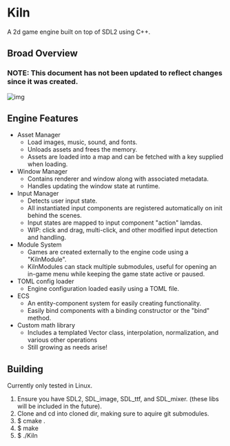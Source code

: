 # Kiln
A 2d game engine built on top of SDL2 using C++.

## Broad Overview
### NOTE: This document has not been updated to reflect changes since it was created.
![img](https://i.imgur.com/H0O1yod.png)

## Engine Features
* Asset Manager
  * Load images, music, sound, and fonts.
  * Unloads assets and frees the memory.
  * Assets are loaded into a map and can be fetched with a key supplied when loading.
* Window Manager
  * Contains renderer and window along with associated metadata.
  * Handles updating the window state at runtime.
* Input Manager
  * Detects user input state.
  * All instantiated input components are registered automatically on init behind the scenes.
  * Input states are mapped to input component "action" lamdas.
  * WIP: click and drag, multi-click, and other modified input detection and handling.
* Module System
  * Games are created externally to the engine code using a "KilnModule".
  * KilnModules can stack multiple submodules, useful for opening an in-game menu while keeping the game state active or paused.
* TOML config loader
  * Engine configuration loaded easily using a TOML file.
* ECS
  * An entity-component system for easily creating functionality.
  * Easily bind components with a binding constructor or the "bind" method.
* Custom math library
  * Includes a templated Vector class, interpolation, normalization, and various other operations
  * Still growing as needs arise!
  
## Building
Currently only tested in Linux.
1. Ensure you have SDL2, SDL_image, SDL_ttf, and SDL_mixer. (these libs will be included in the future).
1. Clone and cd into cloned dir, making sure to aquire git submodules.
1. $ cmake .
1. $ make
1. $ ./Kiln

